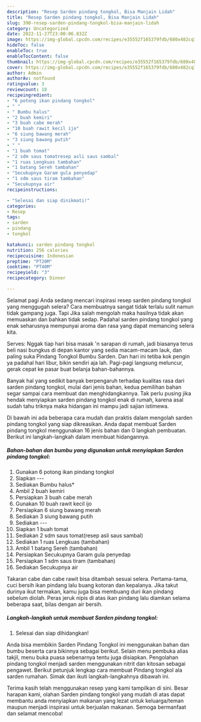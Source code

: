 ```yaml
---
description: "Resep Sarden pindang tongkol, Bisa Manjain Lidah"
title: "Resep Sarden pindang tongkol, Bisa Manjain Lidah"
slug: 390-resep-sarden-pindang-tongkol-bisa-manjain-lidah
category: Uncategorized
date: 2022-11-27T23:00:06.832Z
image: https://img-global.cpcdn.com/recipes/e35552f165379fdb/680x482cq70/sarden-pindang-tongkol-foto-resep-utama.jpg
hideToc: false
enableToc: true
enableTocContent: false
thumbnail: https://img-global.cpcdn.com/recipes/e35552f165379fdb/680x482cq70/sarden-pindang-tongkol-foto-resep-utama.jpg
cover: https://img-global.cpcdn.com/recipes/e35552f165379fdb/680x482cq70/sarden-pindang-tongkol-foto-resep-utama.jpg
author: Admin
authorAv: notfound
ratingvalue: 3
reviewcount: 18
recipeingredient:
- "6 potong ikan pindang tongkol"
- " "
- " Bumbu halus"
- "2 buah kemiri"
- "3 buah cabe merah"
- "10 buah rawit kecil ijo"
- "6 siung bawang merah"
- "3 siung bawang putih"
- " "
- "1 buah tomat"
- "2 sdm saus tomatresep asli saus sambal"
- "1 ruas Lengkuas tambahan"
- "1 batang Sereh tambahan"
- "Secukupnya Garam gula penyedap"
- "1 sdm saus tiram tambahan"
- "Secukupnya air"
recipeinstructions:

- "Selesai dan siap dinikmati!"
categories:
- Resep
tags:
- sarden
- pindang
- tongkol

katakunci: sarden pindang tongkol 
nutrition: 256 calories
recipecuisine: Indonesian
preptime: "PT20M"
cooktime: "PT40M"
recipeyield: "3"
recipecategory: Dinner

---
```



Selamat pagi Anda sedang mencari inspirasi resep sarden pindang tongkol yang menggugah selera? Cara membuatnya sangat tidak terlalu sulit namun tidak gampang juga. Tapi Jika salah mengolah maka hasilnya tidak akan memuaskan dan bahkan tidak sedap. Padahal sarden pindang tongkol yang enak seharusnya mempunyai aroma dan rasa yang dapat memancing selera kita.


Serves: Nggak tiap hari bisa masak &#39;n sarapan di rumah, jadi biasanya terus beli nasi bungkus di depan kantor yang sedia macam-macam lauk, dan paling suka Pindang Tongkol Bumbu Sarden. Dan hari ini tetiba kok pengin ya padahal hari libur, bikin sendiri aja lah. Pagi-pagi langsung meluncur, gerak cepat ke pasar buat belanja bahan-bahannya.

Banyak hal yang sedikit banyak berpengaruh terhadap kualitas rasa dari sarden pindang tongkol, mulai dari jenis bahan, kedua pemilihan bahan segar sampai cara membuat dan menghidangkannya. Tak perlu pusing jika hendak menyiapkan sarden pindang tongkol enak di rumah, karena asal sudah tahu triknya maka hidangan ini mampu jadi sajian istimewa.


Di bawah ini ada beberapa cara mudah dan praktis dalam mengolah sarden pindang tongkol yang siap dikreasikan. Anda dapat membuat Sarden pindang tongkol menggunakan 16 jenis bahan dan 0 langkah pembuatan. Berikut ini langkah-langkah dalam membuat hidangannya.

<!--inarticleads1-->

##### Bahan-bahan dan bumbu yang digunakan untuk menyiapkan Sarden pindang tongkol:

1. Gunakan 6 potong ikan pindang tongkol
1. Siapkan  ---
1. Sediakan  Bumbu halus*
1. Ambil 2 buah kemiri
1. Persiapkan 3 buah cabe merah
1. Gunakan 10 buah rawit kecil ijo
1. Persiapkan 6 siung bawang merah
1. Sediakan 3 siung bawang putih
1. Sediakan  ---
1. Siapkan 1 buah tomat
1. Sediakan 2 sdm saus tomat(resep asli saus sambal)
1. Sediakan 1 ruas Lengkuas (tambahan)
1. Ambil 1 batang Sereh (tambahan)
1. Persiapkan Secukupnya Garam gula penyedap
1. Persiapkan 1 sdm saus tiram (tambahan)
1. Sediakan Secukupnya air


Takaran cabe dan cabe rawit bisa ditambah sesuai selera. Pertama-tama, cuci bersih ikan pindang lalu buang kotoran dan kepalanya. Jika takut durinya ikut termakan, kamu juga bisa membuang duri ikan pindang sebelum diolah. Peras jeruk nipis di atas ikan pindang lalu diamkan selama beberapa saat, bilas dengan air bersih. 

<!--inarticleads2-->

##### Langkah-langkah untuk membuat Sarden pindang tongkol:


1. Selesai dan siap dihidangkan!

Anda bisa membikin Sarden Pindang Tongkol ini menggunakan bahan dan bumbu beserta cara bikinnya sebagai berikut. Selain menu pembuka alias takjil, menu buka puasa sebenarnya tentu juga disiapkan. Pengolahan pindang tongkol menjadi sarden menggunakan nitrit dan kitosan sebagai pengawet. Berikut petunjuk lengkap cara membuat Pindang tongkol ala sarden rumahan. Simak dan ikuti langkah-langkahnya dibawah ini. 

Terima kasih telah menggunakan resep yang kami tampilkan di sini. Besar harapan kami, olahan Sarden pindang tongkol yang mudah di atas dapat membantu anda menyiapkan makanan yang lezat untuk keluarga/teman maupun menjadi inspirasi untuk berjualan makanan. Semoga bermanfaat dan selamat mencoba!

